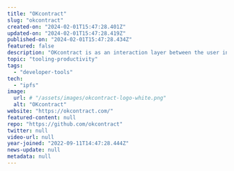 ```yaml
---
title: "OKcontract"
slug: "okcontract"
created-on: "2024-02-01T15:47:28.401Z"
updated-on: "2024-02-01T15:47:28.419Z"
published-on: "2024-02-01T15:47:28.434Z"
featured: false
description: "OKcontract is as an interaction layer between the user interface and the smart contracts. OKcontract makes it easier for developers to specify transactions, implement and handle smart contract interactions."
topic: "tooling-productivity"
tags:
  - "developer-tools"
tech:
  - "ipfs"
image:
  url: # "/assets/images/okcontract-logo-white.png"
  alt: "OKcontract"
website: "https://okcontract.com/"
featured-content: null
repo: "https://github.com/okcontract"
twitter: null
video-url: null
year-joined: "2022-09-11T14:47:28.444Z"
news-update: null
metadata: null
---
```

